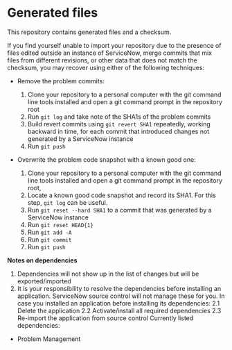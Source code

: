 # Generated files
This repository contains generated files and a checksum.

If you find yourself unable to import your repository due to the presence of files edited outside an instance of ServiceNow, merge commits that mix files from different revisions, or other data that does not match the checksum, you may recover using either of the following techniques:
* Remove the problem commits:
  1. Clone your repository to a personal computer with the git command line tools installed and open a git command prompt in the repository root
  2. Run `git log` and take note of the SHA1s of the problem commits
  3. Build revert commits using `git revert SHA1` repeatedly, working backward in time, for each commit that introduced changes not generated by a ServiceNow instance
  4. Run `git push`

* Overwrite the problem code snapshot with a known good one:
  1. Clone your repository to a personal computer with the git command line tools installed and open a git command prompt in the repository root,
  2. Locate a known good code snapshot and record its SHA1. For this step, `git log` can be useful.
  2. Run `git reset --hard SHA1` to a commit that was generated by a ServiceNow instance
  3. Run `git reset HEAD{1}`
  4. Run `git add -A`
  5. Run `git commit`
  6. Run `git push`

 **Notes on dependencies**
  1. Dependencies will not show up in the list of changes but will be exported/imported
  2. It is your responsibility to resolve the dependencies before installing an application. ServiceNow source control will not manage these for you. In case you installed an application before installing its dependencies:
   2.1 Delete the application
   2.2 Activate/install all required dependencies
   2.3 Re-import the application from source control
   Currently listed dependencies:
   * Problem Management
